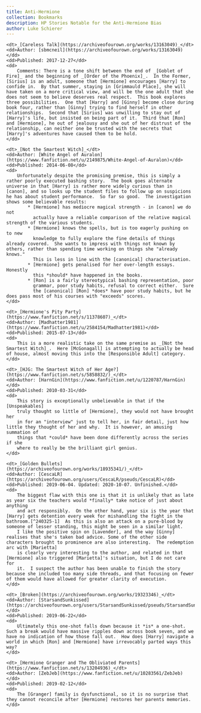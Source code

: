 ```yaml
---
title: Anti-Hermione
collection: Bookmarks
description: HP Stories Notable for the Anti-Hermione Bias
author: Luke Schierer
---
```


<dl>

    <dt>_[Careless Talk](https://archiveofourown.org/works/13163049)_</dt>
    <dd>Author: [sbmcneil](https://archiveofourown.org/works/13163049)</dd>
    <dd>Published: 2017-12-27</dd>
    <dd>
        Comments: There is a tone shift between the end of _[Goblet of Fire]_ and the beginning of _[Order of the Phoenix]_.  In the Former, [Sirius] is an adult, someone that [Hermione] encourages [Harry] to confide in.  By that summer, staying in [Grimmauld Place], she will have taken on a more critical view, and will be the one adult that she does not seem to believe deserves real respect.  This book explores three possibilities.  One that [Harry] and [Ginny] become close during book four, rather than [Ginny] trying to find herself in other relationships.  Second that [Sirius] was unwilling to stay out of [Harry]'s life, but insisted on being part of it.  Third that [Ron] and [Hermione], he out of jealousy and she out of her distrust of the relationship, can neither one be trusted with the secrets that [Harry]'s adventures have caused them to be hold.
    </dd>

    <dt>_[Not the Smartest Witch]_</dt>
    <dd>Author: [White Angel of Auralon](https://www.fanfiction.net/u/2149875/White-Angel-of-Auralon)</dd>
    <dd>Published: 2014-06-08</dd>
    <dd>
        Unfortunately despite the promising premise, this is simply a rather poorly executed bashing story.  The book goes alternate universe in that [Harry] is rather more widely curious than in [canon], and so looks up the student files to follow up on suspicions he has about student performance.  So far so good.  The investigation shows some believable results:
            * [Hermione] has mediocre magical strength - in [canon] we do not
              actually have a reliable comparison of the relative magical strength of the various students.
            * [Hermione] knows the spells, but is too eagerly pushing on to new
              knowledge to fully explore the fine details of things already covered.  She wants to impress with things not known by others, rather than spending time working on things she "already knows."
              This is less in line with the [canonical] characterisation.
            * [Hermione] gets penalised for her over-length essays. Honestly
              this *should* have happened in the books.
            * [Ron] is a fairly stereotypical bashing representation, poor
              grammar, poor study habits, refusal to correct either.  Sure
              the [canonical] [Ron] *does* have poor study habits, but he does pass most of his courses with "exceeds" scores.
    </dd>

    <dt>_[Hermione's Pity Party](https://www.fanfiction.net/s/11378607)_</dt>
    <dd>Author: [Madhatter1981](https://www.fanfiction.net/u/2584154/Madhatter1981)</dd>
    <dd>Published: 2015-07-13</dd>
    <dd>
        This is a more realistic take on the same premise as _[Not the Smartest Witch]_.  Here [McGonagall] is attempting to actually be head of house, almost moving this into the [Responsible Adult] category.
    </dd>

    <dt>_[HJG: The Smartest Witch of Her Age?](https://www.fanfiction.net/s/5858832/)_</dt>
    <dd>Author: [HarnGin](https://www.fanfiction.net/u/1220787/HarnGin)</dd>
    <dd>Published: 2010-03-31</dd>
    <dd>
        This story is exceptionally unbelievable in that if the [Unspeakables]
        truly thought so little of [Hermione], they would not have brought her
        in for an "interview" just to tell her, in fair detail, just how little they thought of her and why.  It is however, an amusing summation of
        things that *could* have been done differently across the series if she
        where to really be the brilliant girl genius.
    </dd>

    <dt>_[Golden Bullets](https://archiveofourown.org/works/18935341/)_</dt>
    <dd>Author: [CescaLR](https://archiveofourown.org/users/CescaLR/pseuds/CescaLR)</dd>
    <dd>Published: 2019-06-04. Updated: 2020-10-07. Unfinished.</dd>
    <dd>
        The biggest flaw with this one is that it is unlikely that as late as year six the teachers would *finally* take notice of just about anything
        and act responsibly.  On the other hand, year six is the year that [Harry] gets detention every week for mishandling the fight in the bathroom.[^240325-1]  As this is also an attack on a pure-blood by someone of lesser standing, this might be seen in a similar light.
        I like the positive spin on [Lavender], and the way [Ginny] realises that she's taken bad advice. Some of the other side characters brought to prominence are also interesting.  The redemption arc with [Marietta]
        is clearly very interesting to the author, and related in that [Hermione] also triggered [Marietta]'s situation, but I do not care for
        it.  I suspect the author has been unable to finish the story because she included too many side threads, and that focusing on fewer of them would have allowed for greater clarity of execution.
    </dd>

    <dt>_[Broken](https://archiveofourown.org/works/19323346)_</dt>
    <dd>Author: [StarsandSunkissed](https://archiveofourown.org/users/StarsandSunkissed/pseuds/StarsandSunkissed)</dd>
    <dd>Published: 2019-06-22</dd>
    <dd>
        Ultimately this one-shot falls down because it *is* a one-shot.  Such a break would have massive ripples down across book seven, and we have no indication of how those fall out.  How does [Harry] navigate a world in which [Ron] and [Hermione] have irrevocably parted ways this way?
    </dd>

    <dt>_[Hermione Granger and The Obliviated Parents](https://www.fanfiction.net/s/13204936)_</dt>
    <dd>Author: [ZebJeb](https://www.fanfiction.net/u/10283561/ZebJeb)</dd>
    <dd>Published: 2019-02-12</dd>
    <dd>
        The [Granger] family is dysfunctional, so it is no surprise that they cannot reconcile after [Hermione] restores her parents memories.
    </dd>

</dl>

[Granger]: /Harrypedia/people/Granger/
[Marietta]: /Harrypedia/people/Edgecombe/Marietta/
[Ginny]: /Harrypedia/people/Weasley/Ginevra_Molly/
[Lavender]: /Harrypedia/people/Brown/Lavender/
[Not the Smartest Witch]: https://www.fanfiction.net/s/10434054
[Responsible Adult]: ./responsibleadults/
[McGonagall]: /Harrypedia/people/McGonagall/Minerva/
[Unspeakables]: /Harrypedia/unspeakables/
[Ron]: /Harrypedia/people/Weasley/Ronald_Bilius/
[Hermione]: /Harrypedia/people/Granger/Hermione_Jean/
[Harry]: /Harrypedia/people/Potter/Harry_James/
[canon]: /Harrypedia/
[canonical]: /Harrypedia/
[Sirius]: /Harrypedia/people/Black/Sirius_iii/
[Grimmauld Place]: /Harrypedia/grimmauld_place/

[^240325-1]:
    Mrs. J. K. Rowling.
    _[Harry Potter and the Half-Blood Prince]_
    Bloomsbury, London, 2005. Page 439.

[Harry Potter and the Half-Blood Prince]: https://www.librarything.com/work/1133624
[Prisoner of Azkaban]: https://www.librarything.com/work/2742161
[Order of the Phoenix]: https://www.librarything.com/work/115
[Goblet of Fire]: https://www.librarything.com/work/113
